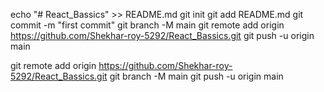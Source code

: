 echo "# React_Bassics" >> README.md
git init
git add README.md
git commit -m "first commit"
git branch -M main
git remote add origin https://github.com/Shekhar-roy-5292/React_Bassics.git
git push -u origin main

git remote add origin https://github.com/Shekhar-roy-5292/React_Bassics.git
git branch -M main
git push -u origin main
